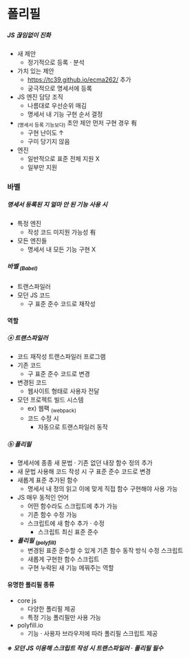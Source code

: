 폴리필
======

##### JS 끊임없이 진화
- 새 제안
  - 정기적으로 등록 · 분석
- 가치 있는 제안
  - https://tc39.github.io/ecma262/ 추가
  - 궁극적으로 명세서에 등록
- JS 엔진 담당 조직
  - 나름대로 우선순위 매김
  - 명세서 내 기능 구현 순서 결정
- <sub>(명세서 등록 기능보다)</sub> 초안 제안 먼저 구현 경우 有
  - 구현 난이도 ↑
  - 구미 당기지 않음
- 엔진
  - 일반적으로 표준 전체 지원 X
  - 일부만 지원

### 바벨

##### 명세서 등록된 지 얼마 안 된 기능 사용 시
- 특정 엔진
  - 작성 코드 미지원 가능성 有
- 모든 엔진들
  - 명세서 내 모든 기능 구현 X

##### 바벨 <sub>(Babel)</sub>
- 트랜스파일러
- 모던 JS 코드
  - 구 표준 준수 코드로 재작성

#### 역할

##### ⓐ 트랜스파일러
- 코드 재작성 트랜스파일러 프로그램
- 기존 코드
  - 구 표준 준수 코드로 변경
- 변경된 코드
  - 웹사이트 형태로 사용자 전달
- 모던 프로젝트 빌드 시스템
  - ex&#41; 웹팩 <sub>(webpack)</sub>
  - 코드 수정 시
    - 자동으로 트랜스파일러 동작

##### ⓑ 폴리필
  - 명세서에 종종 새 문법 · 기존 없던 내장 함수 정의 추가
  - 새 문법 사용해 코드 작성 시 구 표준 준수 코드로 변경
  - 새롭게 표준 추가된 함수
    - 명세서 내 정의 읽고 이에 맞게 직접 함수 구현해야 사용 가능
  - JS 매우 동적인 언어
    - 어떤 함수라도 스크립트에 추가 가능
    - 기존 함수 수정 가능
    - 스크립트에 새 함수 추가 · 수정
      - 스크립트 최신 표준 준수
  - _**폴리필 <sub>(polyfill)</sub>**_
    - 변경된 표준 준수할 수 있게 기존 함수 동작 방식 수정 스크립트
    - 새롭게 구현한 함수 스크립트
    - 구현 누락된 새 기능 메꿔주는 역할

#### 유명한 폴리필 종류
- core js
  - 다양한 폴리필 제공
  - 특정 기능 폴리필만 사용 가능
- polyfill.io
  - 기능 · 사용자 브라우저에 따라 폴리필 스크립트 제공

_**※ 모던 JS 이용해 스크립트 작성 시 트랜스파일러 · 폴리필 필수**_
